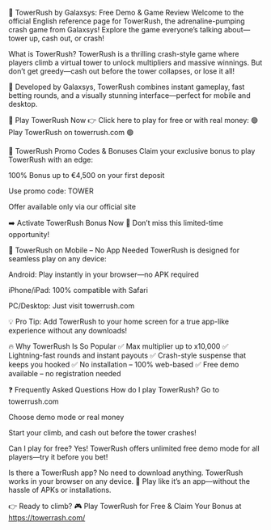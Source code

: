 🏰 TowerRush by Galaxsys: Free Demo & Game Review
Welcome to the official English reference page for TowerRush, the adrenaline-pumping crash game from Galaxsys!
Explore the game everyone’s talking about—tower up, cash out, or crash!

What is TowerRush?
TowerRush is a thrilling crash-style game where players climb a virtual tower to unlock multipliers and massive winnings. But don’t get greedy—cash out before the tower collapses, or lose it all!

🎯 Developed by Galaxsys, TowerRush combines instant gameplay, fast betting rounds, and a visually stunning interface—perfect for mobile and desktop.

🚀 Play TowerRush Now
👉 Click here to play for free or with real money:
🟢 Play TowerRush on towerrush.com 🟢

🎁 TowerRush Promo Codes & Bonuses
Claim your exclusive bonus to play TowerRush with an edge:

100% Bonus up to €4,500 on your first deposit

Use promo code: TOWER

Offer available only via our official site

➡️ Activate TowerRush Bonus Now
🔑 Don’t miss this limited-time opportunity!

📱 TowerRush on Mobile – No App Needed
TowerRush is designed for seamless play on any device:

Android: Play instantly in your browser—no APK required

iPhone/iPad: 100% compatible with Safari

PC/Desktop: Just visit towerrush.com

💡 Pro Tip: Add TowerRush to your home screen for a true app-like experience without any downloads!

🔥 Why TowerRush Is So Popular
✅ Max multiplier up to x10,000
✅ Lightning-fast rounds and instant payouts
✅ Crash-style suspense that keeps you hooked
✅ No installation – 100% web-based
✅ Free demo available – no registration needed

❓ Frequently Asked Questions
How do I play TowerRush?
Go to towerrush.com

Choose demo mode or real money

Start your climb, and cash out before the tower crashes!

Can I play for free?
Yes! TowerRush offers unlimited free demo mode for all players—try it before you bet!

Is there a TowerRush app?
No need to download anything. TowerRush works in your browser on any device.
📱 Play like it’s an app—without the hassle of APKs or installations.

👉 Ready to climb? 
🎮 Play TowerRush for Free & Claim Your Bonus at https://towerrash.com/

